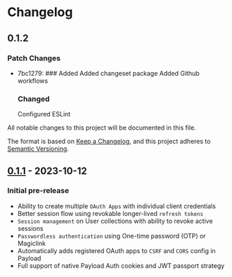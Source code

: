 # Changelog

## 0.1.2

### Patch Changes

- 7bc1279: ### Added
  Added changeset package
  Added Github workflows
  ### Changed
  Configured ESLint

All notable changes to this project will be documented in this file.

The format is based on [Keep a Changelog](https://keepachangelog.com/en/1.0.0/),
and this project adheres to [Semantic Versioning](https://semver.org/spec/v2.0.0.html).

## [0.1.1] - 2023-10-12

### Initial pre-release

- Ability to create multiple `OAuth Apps` with individual client credentials
- Better session flow using revokable longer-lived `refresh tokens`
- `Session management` on User collections with ability to revoke active sessions
- `Passwordless authentication` using One-time password (OTP) or Magiclink
- Automatically adds registered OAuth apps to `CSRF` and `CORS` config in Payload
- Full support of native Payload Auth cookies and JWT passport strategy

[0.1.1]: https://github.com/imcorfitz/payload-plugin-oauth-apps
